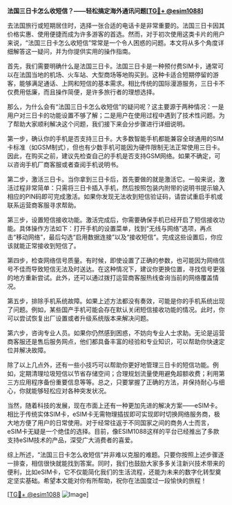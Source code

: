 **法国三日卡怎么收短信？——轻松搞定海外通讯问题[[TG💪+ @esim1088](https://t.me/s/esim1088)]**

去法国旅行或短期居住时，选择一张合适的电话卡是非常重要的。法国三日卡因其价格实惠、使用便捷而成为许多游客的首选。然而，对于初次使用这类卡片的用户来说，“法国三日卡怎么收短信”常常是一个令人困惑的问题。本文将从多个角度详细解答这一疑问，并为你提供实用的操作指南。

首先，我们需要明确什么是法国三日卡。法国三日卡是一种预付费SIM卡，通常可以在法国当地的机场、火车站、大型商场等地购买到。这种卡适合短期停留的游客，能够满足通话、上网和短信的基本需求。相比传统的国际漫游服务，三日卡不仅费用低廉，而且操作简便，是许多旅行者的理想选择。

那么，为什么会有“法国三日卡怎么收短信”的疑问呢？这主要源于两种情况：一是用户对三日卡的功能设置不够了解；二是用户在使用过程中遇到了技术性问题。为了帮助大家顺利解决这个问题，我们接下来会分步骤进行详细说明。

第一步，确认你的手机是否支持三日卡。大多数智能手机都能兼容全球通用的SIM卡标准（如GSM制式），但也有少数手机可能因为硬件限制无法正常使用三日卡。因此，在购买之前，建议先检查自己的手机是否支持GSM网络。如果不确定，可以咨询手机厂商客服或者查阅手机说明书。

第二步，激活三日卡。当你拿到三日卡后，首先要做的就是激活它。一般来说，激活过程非常简单：只需将三日卡插入手机，然后按照包装内附带的说明书提示输入相应的PIN码即可完成激活。如果你发现无法收到短信验证码，请尝试重启手机或联系运营商客服寻求帮助。

第三步，设置短信接收功能。激活完成后，你需要确保手机已经开启了短信接收功能。具体操作方法如下：打开手机的设置菜单，找到“无线与网络”选项，再点击“移动网络”，最后勾选“启用数据连接”以及“接收短信”。完成这些设置后，你应该就能正常接收到短信了。

第四步，检查网络信号质量。有时候，即使设置了正确的参数，也可能因为网络信号不佳而导致短信无法及时送达。在这种情况下，建议你更换位置，寻找信号更强的地方重新尝试。此外，还可以通过拨打运营商客服热线查询当前的网络覆盖情况。

第五步，排除手机系统故障。如果上述方法都没有奏效，可能是你的手机系统出现了问题。例如，某些国产手机可能会存在默认关闭短信接收功能的情况。此时，你可以尝试恢复出厂设置或者升级系统版本来解决问题。

第六步，咨询专业人员。如果你仍然感到困惑，不妨向专业人士求助。无论是运营商客服还是售后服务网点，他们都具备丰富的经验和专业知识，可以帮助你快速定位并解决故障。

除了以上几点外，还有一些小技巧可以帮助你更好地管理三日卡的短信功能。例如，定期清理垃圾短信以节省存储空间；合理规划流量使用避免超额收费；利用第三方应用程序备份重要信息等等。总之，只要掌握了正确的方法，并保持耐心与细心，你就能够轻松应对各种突发状况。

当然，随着科技的发展，现在市面上还有一种更加先进的解决方案——eSIM卡。相比于传统实体SIM卡，eSIM卡无需物理插拔即可实现即时切换网络服务商，极大地方便了用户的日常使用。对于经常往返于不同国家之间的商务人士而言，eSIM卡无疑是一个绝佳的选择。目前，像ESIM1088这样的平台已经推出了多款支持eSIM技术的产品，深受广大消费者的喜爱。

综上所述，“法国三日卡怎么收短信”并非难以克服的难题。只要你按照上述步骤逐一排查，相信很快就能找到答案。同时，我们也鼓励大家多多关注新兴技术带来的便利，比如eSIM卡，它不仅能简化我们的生活流程，还能为未来的数字化转型奠定坚实基础。希望本文能对你有所帮助，祝你在法国度过一段愉快的旅程！

[[TG💪+ @esim1088](https://t.me/s/esim1088) ![Image](https://i.postimg.cc/4NQfJmqS/Snipaste-2025-05-13-00-14-12.png)]